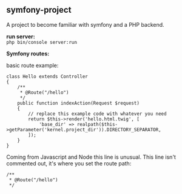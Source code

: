 ## symfony-project

A project to become familiar with symfony and a PHP backend.

**run server:**  
`php bin/console server:run`

**Symfony routes:**

basic route example:
```
class Hello extends Controller
{
    /**
     * @Route("/hello")
     */
    public function indexAction(Request $request)
    {
        // replace this example code with whatever you need
        return $this->render('hello.html.twig', [
            'base_dir' => realpath($this->getParameter('kernel.project_dir')).DIRECTORY_SEPARATOR,
        ]);
    }
}
```

Coming from Javascript and Node this line is unusual. This line isn't commented out, it's where you set the route path:

```
/**
 * @Route("/hello")
 */
```
